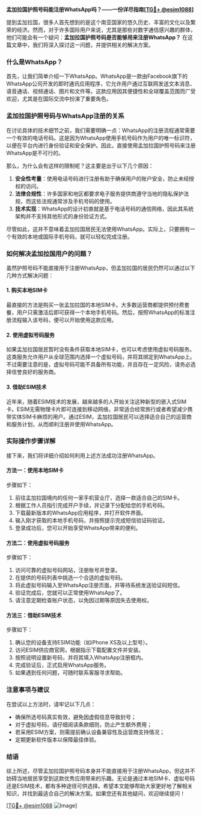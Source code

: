 **孟加拉国护照号码能注册WhatsApp吗？——一份详尽指南[[TG💪+ @esim1088](https://t.me/s/esim1088)]**

提到孟加拉国，很多人首先想到的是这个南亚国家的悠久历史、丰富的文化以及繁荣的经济。然而，对于许多国际用户来说，尤其是那些对数字通信感兴趣的群体，他们可能会有一个疑问：**孟加拉国护照号码是否能够用来注册WhatsApp？** 在这篇文章中，我们将深入探讨这一问题，并提供相关的解决方案。

### 什么是WhatsApp？

首先，让我们简单介绍一下WhatsApp。WhatsApp是一款由Facebook旗下的WhatsApp公司开发的即时通讯应用程序，它允许用户通过互联网发送文本消息、语音通话、视频通话、图片和文件等。这款应用因其便捷性和全球覆盖范围而广受欢迎，尤其是在国际交流中扮演了重要角色。

### 孟加拉国护照号码与WhatsApp注册的关系

在讨论具体的技术细节之前，我们需要明确一点：WhatsApp的注册流程通常需要一个有效的电话号码。这是因为WhatsApp使用手机号码作为用户的唯一标识符，以便在平台内进行身份验证和安全保护。因此，直接使用孟加拉国护照号码来注册WhatsApp是不可行的。

那么，为什么会有这样的限制呢？这主要是出于以下几个原因：

1. **安全性考量**：使用电话号码进行注册有助于确保用户的账户安全，防止未经授权的访问。
2. **法律合规性**：许多国家和地区都要求电子服务提供商遵守当地的隐私保护法规，而这些法规通常涉及手机号码的使用。
3. **技术实现**：WhatsApp的设计初衷就是基于电话号码的通信网络，因此其系统架构并不支持其他形式的身份验证方式。

尽管如此，这并不意味着孟加拉国居民无法使用WhatsApp。实际上，只要拥有一个有效的本地或国际手机号码，就可以轻松完成注册。

### 如何解决孟加拉国用户的问题？

虽然护照号码不能直接用于注册WhatsApp，但孟加拉国的居民仍然可以通过以下几种方式解决问题：

#### 1. 购买本地SIM卡

最直接的方法是购买一张孟加拉国的本地SIM卡。大多数运营商都提供预付费套餐，用户只需激活后即可获得一个本地手机号码。然后，按照WhatsApp的标准注册流程输入该号码，便可以开始使用这款应用。

#### 2. 使用虚拟号码服务

如果孟加拉国居民暂时没有条件获取本地SIM卡，也可以考虑使用虚拟号码服务。这类服务允许用户从全球范围内选择一个虚拟号码，并将其绑定到WhatsApp上。不过需要注意的是，虚拟号码可能不具备所有功能，并且存在一定风险，请务必选择信誉良好的服务商。

#### 3. 借助ESIM技术

近年来，随着ESIM技术的发展，越来越多的人开始关注这种新型的嵌入式SIM卡。ESIM无需物理卡片即可连接到移动网络，非常适合经常旅行或者希望减少携带实体SIM卡麻烦的用户。通过ESIM，孟加拉国居民可以选择适合自己的运营商和服务计划，从而顺利注册并使用WhatsApp。

### 实际操作步骤详解

接下来，我们将详细介绍如何利用上述方法成功注册WhatsApp。

#### 方法一：使用本地SIM卡

步骤如下：
1. 前往孟加拉国境内的任何一家手机营业厅，选择一款适合自己的SIM卡。
2. 根据工作人员指引完成开户手续，并记录下分配给您的手机号码。
3. 下载最新版本的WhatsApp应用程序，并打开软件界面。
4. 输入刚才获取的本地手机号码，并按照提示完成短信验证码验证。
5. 登录成功后，您可以开始享受WhatsApp带来的便利。

#### 方法二：使用虚拟号码服务

步骤如下：
1. 访问可靠的虚拟号码网站，注册账号并登录。
2. 在提供的号码列表中挑选一个合适的虚拟号码。
3. 将此虚拟号码输入至WhatsApp注册页面，并等待系统发送验证码短信。
4. 验证完成后，您就可以正常使用WhatsApp了。
5. 请注意定期检查账户状态，以免因过期等原因失去使用权。

#### 方法三：借助ESIM技术

步骤如下：
1. 确认您的设备支持ESIM功能（如iPhone XS及以上型号）。
2. 访问ESIM供应商官网，根据指示下载配置文件并安装。
3. 按照说明设置新号码，并将其填入WhatsApp注册框内。
4. 完成验证后，正式启用WhatsApp服务。
5. 如果遇到任何问题，可随时联系客服寻求帮助。

### 注意事项与建议

在尝试以上方法时，请牢记以下几点：

- 确保所选号码真实有效，避免因虚假信息导致封号；
- 对于虚拟号码，请仔细阅读条款细则，防止产生额外费用；
- 若采用ESIM方案，则需提前确认设备兼容性及运营商支持情况；
- 定期更新软件版本以保障最佳体验。

### 结语

综上所述，尽管孟加拉国护照号码本身并不能直接用于注册WhatsApp，但这并不妨碍当地居民享受到这款优秀应用带来的乐趣。无论是通过本地SIM卡、虚拟号码还是ESIM技术，都有多种途径可供选择。希望本文能够帮助大家更好地了解相关知识，并找到最适合自己的解决方案。如果您还有其他疑问，欢迎继续提问！

[[TG💪+ @esim1088](https://t.me/s/esim1088) ![Image](https://i.postimg.cc/4NQfJmqS/Snipaste-2025-05-13-00-14-12.png)]